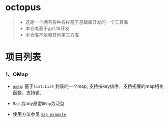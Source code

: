 # octopus
> - 这是一个拥有各种各样基于基础库开发的一个工具库
> - 本仓库基于go1.18开发
> - 本仓库不依赖其他第三方库

# 项目列表

### 1、OMap

- [`omap`](./omap): 基于`list.List` 封装的一个map, 支持按key排序，支持拓展的map相关函数，支持锁,

- `Map` 为any原型`OMap`为泛型
- 使用方法参见 [`map example`](./_example/map) 